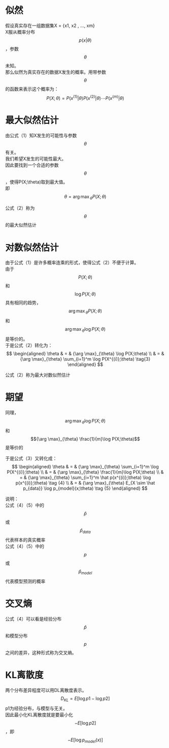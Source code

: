 # 似然

假设真实存在一组数据集X = {x1, x2 , ..., xm}  
X服从概率分布$$p(x|\theta)$$，参数$$\theta$$未知。  
那么似然为真实存在的数据X发生的概率。用带参数$$\theta$$的函数来表示这个概率为：  
$$
P(X;\theta) = P(x^{(1)}|\theta)P(x^{(2)}|\theta)\cdots P(x^{(m)}|\theta) \tag {1}
$$

# 最大似然估计

由公式（1）知X发生的可能性与参数$$\theta$$有关。  
我们希望X发生的可能性最大。  
因此要找到一个合适的参数$$\theta$$，使得P(X;\theta)取到最大值。  
即  
$$
\theta = {\arg \max}_{\theta} P(X;\theta) \tag{2}
$$

公式（2）称为$$\theta$$的最大似然估计

# 对数似然估计

由于公式（1）是许多概率连乘的形式，使得公式（2）不便于计算。  
由于$$P(X;\theta)$$和$$\log P(X;\theta)$$具有相同的趋势，$${\arg \max}_{\theta} P(X;\theta)$$和$${\arg \max}_{\theta} \log P(X;\theta)$$是等价的。  
于是公式（2）转化为：  
$$
\begin{aligned}
\theta & = & {\arg \max}_{\theta} \log P(X;\theta) \\
& = & {\arg \max}_{\theta} \sum_{i=1}^m \log P(X^{(i)};\theta) \tag{3}
\end{aligned}
$$

公式（2）称为最大对数似然估计  

# 期望

同理，$${\arg \max}_{\theta} \log P(X;\theta)$$和$${\arg \max}_{\theta} \frac{1}{m}\log P(X;\theta)$$是等价的

于是公式（3）又转化成：  
$$
\begin{aligned}
\theta & = & {\arg \max}_{\theta} \sum_{i=1}^m \log P(X^{(i)};\theta) \\
& = & {\arg \max}_{\theta} \frac{1}{m}\log P(X;\theta) \\
& = & {\arg \max}_{\theta} \sum_{i=1}^m \hat p(x^{(i)};\theta) \log p(x^{(i)};\theta) \tag {4}  \\
& = & {\arg \max}_{\theta} E_{X \sim \hat p_{data}} \log p_{model}(x;\theta) \tag {5}
\end{aligned}  
$$

说明：  
公式（4）（5）中的$$\hat p$$或$$\hat p_{data}$$代表样本的真实概率  
公式（4）（5）中的$$p$$或$$\hat p_{model}$$代表模型预测的概率  

# 交叉熵

公式（4）可以看是经验分布$$\hat p$$和模型分布$$p$$之间的差异，这种形式称为交叉熵。  

# KL离散度

两个分布差异程度可以用DL离散度表示。  
$$
D_{KL} = E[\log p1 - \log p2]
$$
p1为经验分布，与模型与无关。  
因此最小化KL离散度就是要最小化$$-E[\log p2]$$，即$$-E[\log p_{model}(x)]$$